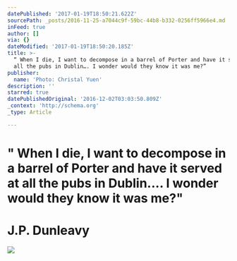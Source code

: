 ```yaml
---
datePublished: '2017-01-19T18:50:21.622Z'
sourcePath: _posts/2016-11-25-a7044c9f-59bc-44b8-b332-0256ff5966e4.md
inFeed: true
author: []
via: {}
dateModified: '2017-01-19T18:50:20.185Z'
title: >-
  “ When I die, I want to decompose in a barrel of Porter and have it served at
  all the pubs in Dublin…. I wonder would they know it was me?”
publisher:
  name: 'Photo: Christal Yuen'
description: ''
starred: true
datePublishedOriginal: '2016-12-02T03:03:50.809Z'
_context: 'http://schema.org'
_type: Article

---
```

# **" When I die, I want to decompose in a barrel of Porter and have it served at all the pubs in Dublin.... I wonder would they know it was me?"**

# **J.P. Dunleavy**
![](https://the-grid-user-content.s3-us-west-2.amazonaws.com/70e6b90f-46c8-4462-8edb-26f2a9cfe741.jpg)